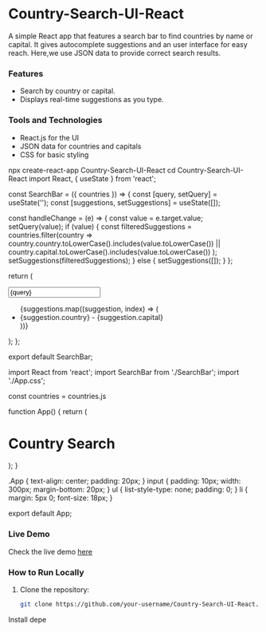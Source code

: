 # Country-Search-UI-React
 A simple React app that features a search bar to find countries by name or capital. It gives autocomplete suggestions and an user interface for easy reach. Here,we use JSON data to provide correct search results.
### Features
- Search by country or capital.
- Displays real-time suggestions as you type.

### Tools and Technologies
- React.js for the UI
- JSON data for countries and capitals
- CSS for basic styling

npx create-react-app Country-Search-UI-React
cd Country-Search-UI-React
import React, { useState } from 'react';

const SearchBar = ({ countries }) => {
  const [query, setQuery] = useState('');
  const [suggestions, setSuggestions] = useState([]);

  const handleChange = (e) => {
    const value = e.target.value;
    setQuery(value);
    if (value) {
      const filteredSuggestions = countries.filter(country =>
        country.country.toLowerCase().includes(value.toLowerCase()) ||
        country.capital.toLowerCase().includes(value.toLowerCase())
      );
      setSuggestions(filteredSuggestions);
    } else {
      setSuggestions([]);
    }
  };

  return (
    <div>
      <input
        type="text"
        value={query}
        onChange={handleChange}
        placeholder="Search for a country or capital"
      />
      <ul>
        {suggestions.map((suggestion, index) => (
          <li key={index}>{suggestion.country} - {suggestion.capital}</li>
        ))}
      </ul>
    </div>
  );
};

export default SearchBar;

import React from 'react';
import SearchBar from './SearchBar';
import './App.css';

const countries = countries.js

function App() {
  return (
    <div className="App">
      <h1>Country Search</h1>
      <SearchBar countries={countries} />
    </div>
  );
}

.App {
  text-align: center;
  padding: 20px;
}
input {
  padding: 10px;
  width: 300px;
  margin-bottom: 20px;
}
ul {
  list-style-type: none;
  padding: 0;
}
li {
  margin: 5px 0;
  font-size: 18px;
}

export default App;
### Live Demo
Check the live demo [here](your-netlify-link)

### How to Run Locally
1. Clone the repository:
   ```bash
   git clone https://github.com/your-username/Country-Search-UI-React.git
Install depe
